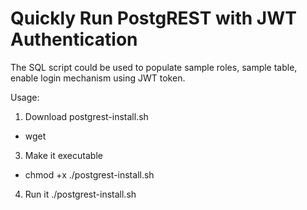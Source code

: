 # Quickly Run PostgREST with JWT Authentication

The SQL script could be used to populate sample roles, sample table, enable login mechanism using JWT token.

Usage:
1. Download postgrest-install.sh
- wget 
3. Make it executable
- chmod +x ./postgrest-install.sh
4. Run it
./postgrest-install.sh
